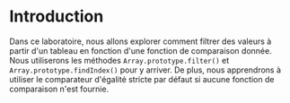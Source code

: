# Introduction

Dans ce laboratoire, nous allons explorer comment filtrer des valeurs à partir d'un tableau en fonction d'une fonction de comparaison donnée. Nous utiliserons les méthodes `Array.prototype.filter()` et `Array.prototype.findIndex()` pour y arriver. De plus, nous apprendrons à utiliser le comparateur d'égalité stricte par défaut si aucune fonction de comparaison n'est fournie.
